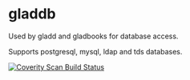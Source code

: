 # gladdb

Used by gladd and gladbooks for database access.

Supports postgresql, mysql, ldap and tds databases.

<a href="https://scan.coverity.com/projects/2677">
  <img alt="Coverity Scan Build Status"
         src="https://scan.coverity.com/projects/2677/badge.svg"/>
</a>
